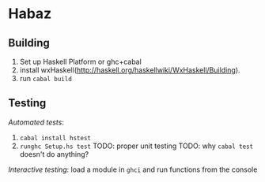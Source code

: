 Habaz
=====

Building
--------

1. Set up Haskell Platform or ghc+cabal 
2. install wxHaskell(http://haskell.org/haskellwiki/WxHaskell/Building).
4. run `cabal build`

Testing
-------

*Automated tests*: 
1. `cabal install hstest`
2. `runghc Setup.hs test`
TODO: proper unit testing
TODO: why `cabal test` doesn't do anything?

*Interactive testing*: load a module in `ghci` and run functions from the console
